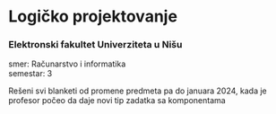 # Logičko projektovanje
### Elektronski fakultet Univerziteta u Nišu
smer: Računarstvo i informatika<br/>
semestar: 3

Rešeni svi blanketi od promene predmeta pa do januara 2024, kada je profesor počeo da daje novi tip zadatka sa komponentama
